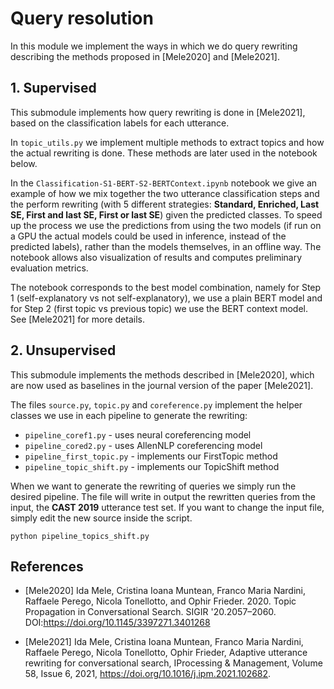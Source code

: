 # Query resolution

In this module we implement the ways in which we do query rewriting describing the methods proposed in [Mele2020] and [Mele2021].

## 1. Supervised

This submodule implements how query rewriting is done in [Mele2021], based on the classification labels for each utterance. 

In `topic_utils.py` we implement multiple methods to extract topics and how the actual rewriting is done. These methods are later used in the notebook below.

In the `Classification-S1-BERT-S2-BERTContext.ipynb` notebook we give an example of how we mix together the two utterance classification steps and the perform rewriting (with 5 different strategies: **Standard, Enriched, Last SE, First and last SE, First or last SE**) given the predicted classes. To speed up the process we use the predictions from using the two models (if run on a GPU the actual models could be used in inference, instead of the predicted labels), rather than the models themselves, in an offline way. The notebook allows also visualization of results and computes preliminary evaluation metrics. 

The notebook corresponds to the best model combination, namely for Step 1 (self-explanatory vs not self-explanatory), we use a plain BERT model and for Step 2 (first topic vs previous topic) we use the BERT context model. See [Mele2021] for more details.



## 2. Unsupervised

This submodule implements the methods described in [Mele2020], which are now used as baselines in the journal version of the paper [Mele2021].

The files `source.py`, `topic.py` and `coreference.py` implement the helper classes we use in each pipeline to generate the rewriting:
- `pipeline_coref1.py` - uses neural coreferencing model 
- `pipeline_cored2.py` - uses AllenNLP coreferencing model
- `pipeline_first_topic.py` - implements our FirstTopic method 
- `pipeline_topic_shift.py` - implements our TopicShift method

When we want to generate the rewriting of queries we simply run the desired pipeline. The file will write in output the rewritten queries from the input, the **CAST 2019** utterance test set. If you want to change the input file, simply edit the new source inside the script.

```
python pipeline_topics_shift.py
```

## References

- [Mele2020] Ida Mele, Cristina Ioana Muntean, Franco Maria Nardini, Raffaele Perego, Nicola Tonellotto, and Ophir Frieder. 2020. Topic Propagation in Conversational Search. SIGIR '20.2057–2060. DOI:https://doi.org/10.1145/3397271.3401268

- [Mele2021] Ida Mele, Cristina Ioana Muntean, Franco Maria Nardini, Raffaele Perego, Nicola Tonellotto, Ophir Frieder, Adaptive utterance rewriting for conversational search, IProcessing & Management, Volume 58, Issue 6, 2021, https://doi.org/10.1016/j.ipm.2021.102682.
